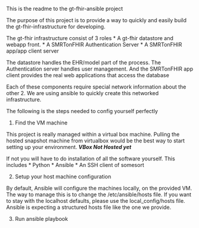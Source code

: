 This is the readme to the gt-fhir-ansible project

The purpose of this project is to provide a way to quickly and easily build the gt-fhir-infrastructure for developing.

The gt-fhir infrastructure consist of 3 roles
	* A gt-fhir datastore and webapp front.
	* A SMRTonFHIR Authentication Server
	* A SMRTonFHIR app/app client server

The datastore handles the EHR/model part of the process. The Authentication server handles user management. And the SMRTonFHIR app client provides the real web applications that access the database

Each of these components require special network information about the other 2. We are using ansible to quickly create this networked infrastructure.

The following is the steps needed to config yourself perfectly

1) Find the VM machine

This project is really managed within a virtual box machine. Pulling the hosted snapshot machine from virtualbox would be the best way to start setting up your environment. ***VBox Not Hosted yet***

If not you will have to do installation of all the software yourself. This includes
	* Python
	* Ansible
	* An SSH client of somesort

2) Setup your host machine configuration

By default, Ansible will configure the machines locally, on the provided VM. The way to manage this is to change the /etc/ansible/hosts file. If you want to stay with the localhost defaults, please use the local_config/hosts file. Ansible is expecting a structured hosts file like the one we provide.

3) Run ansible playbook


